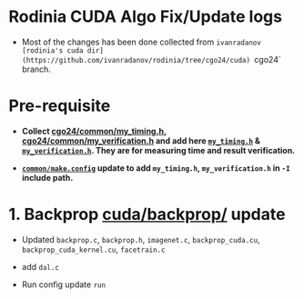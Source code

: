 # Rodinia CUDA Algo Fix/Update logs

- Most of the changes has been done collected from `ivanradanov [rodinia's cuda dir](https://github.com/ivanradanov/rodinia/tree/cgo24/cuda) `cgo24` branch.


# Pre-requisite

- **Collect [cgo24/common/my_timing.h](https://github.com/ivanradanov/rodinia/tree/cgo24/common/), [cgo24/common/my_verification.h](https://github.com/ivanradanov/rodinia/tree/cgo24/common/my_verification.h) and add here  [`my_timing.h`](common/my_timing.h) & [`my_verification.h`](common/my_verification.h). They are for measuring time and result verification.**

- **[`common/make.config`](common/make.config) update to add `my_timing.h`, `my_verification.h` in `-I` include path.**


# 1. Backprop [cuda/backprop/](cuda/backprop/) update

- Updated `backprop.c`, `backprop.h`, `imagenet.c`, `backprop_cuda.cu`, `backprop_cuda_kernel.cu`,  `facetrain.c`

- add `dal.c`

- Run config update `run`
